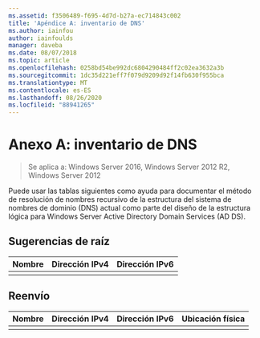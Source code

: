 ```yaml
---
ms.assetid: f3506489-f695-4d7d-b27a-ec714843c002
title: 'Apéndice A: inventario de DNS'
ms.author: iainfou
author: iainfoulds
manager: daveba
ms.date: 08/07/2018
ms.topic: article
ms.openlocfilehash: 0258bd54be992dc6804290484ff2c02ea3632a3b
ms.sourcegitcommit: 1dc35d221eff7f079d9209d92f14fb630f955bca
ms.translationtype: MT
ms.contentlocale: es-ES
ms.lasthandoff: 08/26/2020
ms.locfileid: "88941265"
---
```

# <a name="appendix-a-dns-inventory"></a>Anexo A: inventario de DNS

>Se aplica a: Windows Server 2016, Windows Server 2012 R2, Windows Server 2012

Puede usar las tablas siguientes como ayuda para documentar el método de resolución de nombres recursivo de la estructura del sistema de nombres de dominio (DNS) actual como parte del diseño de la estructura lógica para Windows Server Active Directory Domain Services (AD DS).

## <a name="root-hints"></a>Sugerencias de raíz

|Nombre|Dirección IPv4|Dirección IPv6|
|--------|----------------|----------------|
||||

## <a name="forwarding"></a>Reenvío

|Nombre|Dirección IPv4|Dirección IPv6|Ubicación física|
|--------|----------------|----------------|---------------------|
|||||
